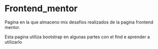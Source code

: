 # Frontend_mentor
Pagina en la que almaceno mis desafios realizados de la pagina frontend mentor.

Esta pagina utiliza bootstrap en algunas partes con el find e aprender a utilizarlo